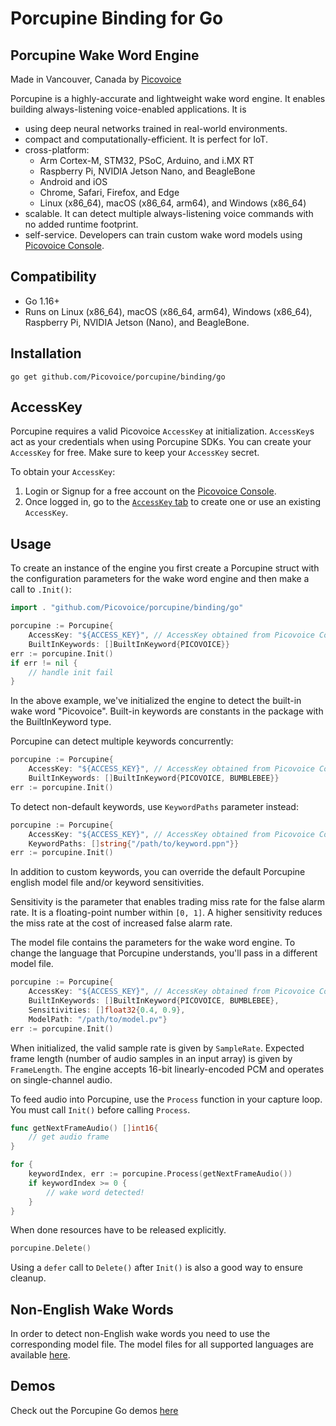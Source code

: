 # Porcupine Binding for Go

## Porcupine Wake Word Engine

Made in Vancouver, Canada by [Picovoice](https://picovoice.ai)

Porcupine is a highly-accurate and lightweight wake word engine. It enables building always-listening voice-enabled
applications. It is

- using deep neural networks trained in real-world environments.
- compact and computationally-efficient. It is perfect for IoT.
- cross-platform:
  - Arm Cortex-M, STM32, PSoC, Arduino, and i.MX RT 
  - Raspberry Pi, NVIDIA Jetson Nano, and BeagleBone
  - Android and iOS
  - Chrome, Safari, Firefox, and Edge
  - Linux (x86_64), macOS (x86_64, arm64), and Windows (x86_64)
- scalable. It can detect multiple always-listening voice commands with no added runtime footprint.
- self-service. Developers can train custom wake word models using [Picovoice Console](https://picovoice.ai/console/).

## Compatibility

- Go 1.16+
- Runs on Linux (x86_64), macOS (x86_64, arm64), Windows (x86_64), Raspberry Pi, NVIDIA Jetson (Nano), and BeagleBone.

## Installation

```console
go get github.com/Picovoice/porcupine/binding/go
```

## AccessKey

Porcupine requires a valid Picovoice `AccessKey` at initialization. `AccessKey`s act as your credentials when using Porcupine SDKs.
You can create your `AccessKey` for free. Make sure to keep your `AccessKey` secret.

To obtain your `AccessKey`:
1. Login or Signup for a free account on the [Picovoice Console](https://picovoice.ai/console/).
2. Once logged in, go to the [`AccessKey` tab](https://console.picovoice.ai/access_key) to create one or use an existing `AccessKey`.

## Usage

To create an instance of the engine you first create a Porcupine struct with the configuration parameters for the wake word engine and then make a call to `.Init()`:

```go
import . "github.com/Picovoice/porcupine/binding/go"

porcupine := Porcupine{
    AccessKey: "${ACCESS_KEY}", // AccessKey obtained from Picovoice Console (https://picovoice.ai/console/)
    BuiltInKeywords: []BuiltInKeyword{PICOVOICE}}
err := porcupine.Init()
if err != nil {
    // handle init fail
}
```
In the above example, we've initialized the engine to detect the built-in wake word "Picovoice". Built-in keywords are constants in the package with the BuiltInKeyword type.

Porcupine can detect multiple keywords concurrently:
```go
porcupine := Porcupine{
    AccessKey: "${ACCESS_KEY}", // AccessKey obtained from Picovoice Console (https://picovoice.ai/console/)
    BuiltInKeywords: []BuiltInKeyword{PICOVOICE, BUMBLEBEE}}
err := porcupine.Init()
```

To detect non-default keywords, use `KeywordPaths` parameter instead:
```go
porcupine := Porcupine{
    AccessKey: "${ACCESS_KEY}", // AccessKey obtained from Picovoice Console (https://picovoice.ai/console/)
    KeywordPaths: []string{"/path/to/keyword.ppn"}}
err := porcupine.Init()
```

In addition to custom keywords, you can override the default Porcupine english model file and/or keyword sensitivities.

Sensitivity is the parameter that enables trading miss rate for the false alarm rate. It is a floating-point number within `[0, 1]`. A higher sensitivity reduces the miss rate at the cost of increased false alarm rate. 

The model file contains the parameters for the wake word engine. To change the language that Porcupine understands, you'll pass in a different model file.

```go
porcupine := Porcupine{
    AccessKey: "${ACCESS_KEY}", // AccessKey obtained from Picovoice Console (https://picovoice.ai/console/)
    BuiltInKeywords: []BuiltInKeyword{PICOVOICE, BUMBLEBEE},
    Sensitivities: []float32{0.4, 0.9},
    ModelPath: "/path/to/model.pv"}
err := porcupine.Init()
```

When initialized, the valid sample rate is given by `SampleRate`. Expected frame length (number of audio samples in an input array) is given by `FrameLength`. The engine accepts 16-bit linearly-encoded PCM and operates on single-channel audio.

To feed audio into Porcupine, use the `Process` function in your capture loop. You must call `Init()` before calling `Process`. 
```go
func getNextFrameAudio() []int16{
    // get audio frame
}

for {
    keywordIndex, err := porcupine.Process(getNextFrameAudio())
    if keywordIndex >= 0 {
        // wake word detected!
    }
}
```

When done resources have to be released explicitly.

```go
porcupine.Delete()
```

Using a `defer` call to `Delete()` after `Init()` is also a good way to ensure cleanup.

## Non-English Wake Words

In order to detect non-English wake words you need to use the corresponding model file. The model files for all supported languages are available [here](/lib/common).

## Demos

Check out the Porcupine Go demos [here](/demo/go)
